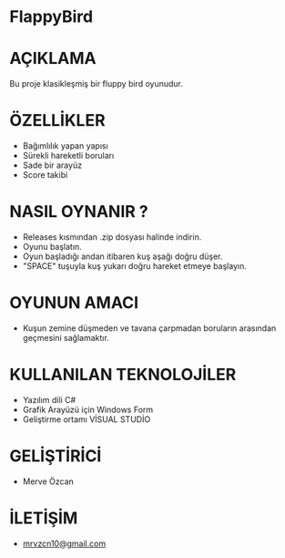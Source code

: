# FlappyBird   
# AÇIKLAMA  
Bu proje klasikleşmiş bir fluppy bird oyunudur.  
# ÖZELLİKLER
* Bağımlılık yapan yapısı
* Sürekli hareketli boruları
* Sade bir arayüz
* Score takibi  
# NASIL OYNANIR ?
* Releases kısmından .zip dosyası halinde indirin.
* Oyunu başlatın.
* Oyun başladığı andan itibaren kuş aşağı doğru düşer.
* "SPACE" tuşuyla kuş yukarı doğru hareket etmeye başlayın.  
# OYUNUN AMACI
* Kuşun zemine düşmeden ve tavana çarpmadan boruların arasından geçmesini sağlamaktır.  
# KULLANILAN TEKNOLOJİLER
* Yazılım dili C#
* Grafik Arayüzü için Windows Form
* Geliştirme ortamı VİSUAL STUDİO  
# GELİŞTİRİCİ
 * Merve Özcan  
# İLETİŞİM
 * mrvzcn10@gmail.com
